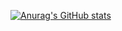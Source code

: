[![Anurag's GitHub stats](https://github-readme-stats.vercel.app/api?username=jiangsuwx)](https://github.com/anuraghazra/github-readme-stats)
